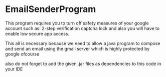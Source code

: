 # EmailSenderProgram
This program requires you to turn off safety measures of your google account such as:
2-step verification
captcha lock
and also you will have to enable low secure app access.

This all is necessary because we need to allow a java program to compose and send an email using the gmail server which is highly protected by google ofcourse

also do not forget to add the given .jar files as dependencies to this code in your IDE
